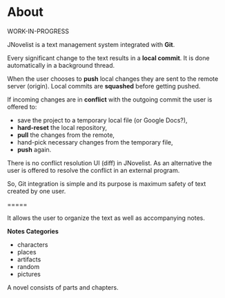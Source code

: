 # About

WORK-IN-PROGRESS

JNovelist is a text management system integrated with **Git**.

Every significant change to the text results in a **local commit**. 
It is done automatically in a background thread.

When the user chooses to **push** local changes they are sent to the remote server (origin).
Local commits are **squashed** before getting pushed.

If incoming changes are in **conflict** with the outgoing commit the user 
is offered to:
- save the project to a temporary local file (or Google Docs?),
- **hard-reset** the local repository,
- **pull** the changes from the remote,
- hand-pick necessary changes from the temporary file,
- **push** again.

There is no conflict resolution UI (diff) in JNovelist. 
As an alternative the user is offered to resolve the conflict in an external program.

So, Git integration is simple and its purpose is maximum safety of text created by one user.


=====

It allows the user to organize the text as well as accompanying notes.

<b>Notes Categories</b>

- characters
- places
- artifacts
- random
- pictures

A novel consists of parts and chapters. 